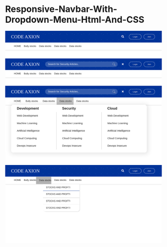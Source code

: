 # Responsive-Navbar-With-Dropdown-Menu-Html-And-CSS

<img src="images/noinput.png " >

<img src="images/withinput.png">

<img src="images/3.png">

<img src="images/4.png">
